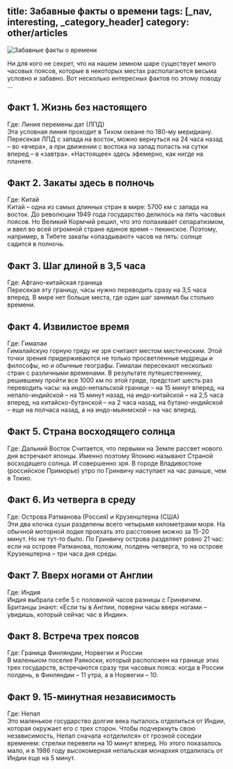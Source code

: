 title: Забавные факты о времени
tags: [_nav, interesting, _category_header]
category: other/articles
---
![Забавные факты о времени](/img/content/articles/article24.jpg)


Ни для кого не секрет, что на нашем земном шаре существует много часовых поясов, которые в некоторых местах располагаются весьма условно и забавно. Вот несколько интересных фактов по этому поводу ...<br>

Факт 1. Жизнь без настоящего
----------------------------
Где: Линия перемены дат (ЛПД) <br>
Эта условная линия проходит в Тихом океане по 180-му меридиану. Пересекая ЛПД с запада на восток, можно вернуться на 24 часа назад – во «вчера», а при движении с востока на запад попасть на сутки вперед – в «завтра». «Настоящее» здесь эфемерно, как нигде на планете. <br>

Факт 2. Закаты здесь в полночь 
------------------------------
Где: Китай <br>
Китай – одна из самых длинных стран в мире: 5700 км с запада на восток. До революции 1949 года государство делилось на пять часовых поясов. Но Великий Кормчий решил, что это попахивает сепаратизмом, и ввел во всей огромной стране единое время – пекинское.  Поэтому, например, в Тибете закаты «опаздывают» часов на пять: солнце садится в полночь. <br>

Факт 3. Шаг длиной в 3,5 часа 
-----------------------------
Где: Афгано-китайская граница <br>
Пересекая эту границу, часы нужно переводить сразу на 3,5 часа вперед. В мире нет больше места, где один шаг занимал бы столько времени. <br>

Факт 4. Извилистое время 
-----------------------
Где: Гималаи <br>
Гималайскую горную гряду не зря считают местом мистическим. Этой точки зрения придерживаются не только просветленные мудрецы и философы, но и обычные географы. Гималаи пересекают несколько стран с различными временами. В результате путешественнику, решившему пройти все 1000 км по этой гряде, предстоит шесть раз переводить часы: на индо-непальской границе – на 15 минут вперед, на непало-индийской – на 15 минут назад, на индо-китайской – на 2,5 часа вперед, на китайско-бутанской – на 2 часа назад, на бутано-индийской – еще на полчаса назад, а на индо-мьянмской – на час вперед. <br>

Факт 5. Страна восходящего солнца 
---------------------------------
Где: Дальний Восток 
Считается, что первыми на Земле рассвет нового дня встречают японцы. Именно поэтому Японию называют Страной восходящего солнца. И совершенно зря. В городе Владивостоке (российское Приморье) утро по Гринвичу наступает на час раньше, чем в Токио. <br>

Факт 6. Из четверга в среду
---------------------------
Где: Острова Ратманова (Россия) и Крузенштерна (США) <br>
Эти два клочка суши разделены всего четырьмя километрами моря. На обычной моторной лодке проехать это расстояние можно за 15-20 минут. Но не тут-то было. По Гринвичу острова разделяет ровно 21 час: если на острове Ратманова, положим, полдень четверга, то на острове Крузенштерна – три часа дня среды. 
<br>

Факт 7. Вверх ногами от Англии 
------------------------------
Где: Индия <br>
Индия выбрала себе 5 с половиной часов разницы с Гринвичем. Британцы знают: «Если ты в Англии, поверни часы вверх ногами – увидишь, который сейчас час в Индии». <br>


Факт 8. Встреча трех поясов 
---------------------------
Где: Граница Финляндии, Норвегии и России <br>
В маленьком поселке Раякоски, который расположен на границе этих трех государств, встречаются сразу три часовых пояса: когда в России полдень, в Финляндии – 11 утра, а в Норвегии – 10. <br>

Факт 9. 15-минутная независимость
---------------------------------
Где: Непал <br>
Это маленькое государство долгие века пыталось отделиться от Индии, которая окружает его с трех сторон. Чтобы подчеркнуть свою независимость, Непал сначала «отделился» от грозной соседки временем: стрелки перевели на 10 минут вперед. Но этого показалось мало, и в 1986 году высокомерная непальская монархия отдалилась от Индии еще на 5 минут.<br>



